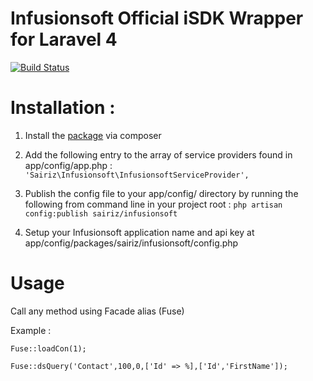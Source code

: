 Infusionsoft Official iSDK Wrapper for Laravel 4
================================================
[![Build Status](https://travis-ci.org/sairiz/infusionsoft.png?branch=master)](https://travis-ci.org/sairiz/infusionsoft)


Installation :
==============

1. Install the [package](https://packagist.org/packages/sairiz/infusionsoft) via composer

2. Add the following entry to the array of service providers found in app/config/app.php :
`'Sairiz\Infusionsoft\InfusionsoftServiceProvider',`

3. Publish the config file to your app/config/ directory by running the following from command line in your project root :
`php artisan config:publish sairiz/infusionsoft`

4. Setup your Infusionsoft application name and api key at app/config/packages/sairiz/infusionsoft/config.php


Usage
=====

Call any method using Facade alias (Fuse)

Example :

`Fuse::loadCon(1);`

`Fuse::dsQuery('Contact',100,0,['Id' => %],['Id','FirstName']);`